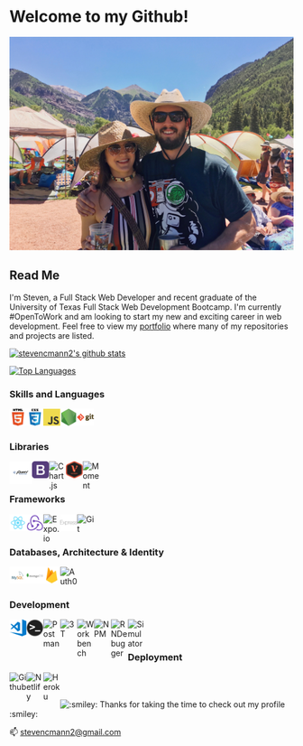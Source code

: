 
 # Welcome to my Github!

 ![Telluride Bluegrass Festival](https://github.com/stevencmann2/stevencmann2/blob/master/assets/telluride.jpeg)

## Read Me

I'm Steven, a Full Stack Web Developer and recent graduate of the University of Texas Full Stack Web Development Bootcamp. I'm currently #OpenToWork and am looking to start my new and exciting career in web development. Feel free to view my [portfolio](https://steven-mann-portfolio.netlify.app/) where many of my repositories and projects are listed. 



[![stevencmann2's github stats](https://github-readme-stats.vercel.app/api?username=stevencmann2&hide=issues,stars&show_icons=true&theme=algolia)](https://github.com/anuraghazra/github-readme-stats)

[![Top Languages](https://github-readme-stats.vercel.app/api/top-langs/?username=stevencmann2&layout=compact&theme=algolia)](https://github.com/anuraghazra/github-readme-stats)



### Skills and Languages
<img align="left" alt="HTML" width="30px" src="https://raw.githubusercontent.com/github/explore/361e2821e2dea67711cde99c9c40ed357061cf27/topics/html/html.png" />
<img align="left" alt="CSS" width="30px" src="https://raw.githubusercontent.com/github/explore/361e2821e2dea67711cde99c9c40ed357061cf27/topics/css/css.png" />
<img align="left" alt="JS" width="30px" src="https://raw.githubusercontent.com/github/explore/361e2821e2dea67711cde99c9c40ed357061cf27/topics/javascript/javascript.png" />
<img align="left" alt="NodeJS" width="30px" src="https://raw.githubusercontent.com/github/explore/361e2821e2dea67711cde99c9c40ed357061cf27/topics/nodejs/nodejs.png" />
<img align="left" alt="Git" width="30px" src="https://raw.githubusercontent.com/github/explore/80688e429a7d4ef2fca1e82350fe8e3517d3494d/topics/git/git.png" />

<br/> <br/>

### Libraries
<img align="left" alt="JQuery" width="40px" src="https://raw.githubusercontent.com/github/explore/361e2821e2dea67711cde99c9c40ed357061cf27/topics/jquery/jquery.png" />
<img align="left" alt="Bootstrap" width="30px" src="https://raw.githubusercontent.com/github/explore/361e2821e2dea67711cde99c9c40ed357061cf27/topics/bootstrap/bootstrap.png" />
<img align="left" alt="Chart.js" width="30px" src="https://camo.githubusercontent.com/ca884126d1d74829f36c8fa2e6947d8a411aed1f/68747470733a2f2f7777772e63686172746a732e6f72672f6d656469612f6c6f676f2d7469746c652e737667" />
<img align="left" alt="Victory" width="30px" src="https://raw.githubusercontent.com/FormidableLabs/formidable-oss-badges/master/src/assets/featuredLogos/victory.svg?sanitize=true" />
<img align="left" alt="Moment" width="30px" src="https://avatars0.githubusercontent.com/u/4129662?s=200&v=4" />

<br/> <br/>

### Frameworks
<img align="left" alt="React" width="30px" src="https://raw.githubusercontent.com/github/explore/361e2821e2dea67711cde99c9c40ed357061cf27/topics/react/react.png" />
<img align="left" alt="Redux" width="30px" src="https://raw.githubusercontent.com/github/explore/80688e429a7d4ef2fca1e82350fe8e3517d3494d/topics/redux/redux.png" />
<img align="left" alt="Expo.io" width="30px" src="https://cdn.jsdelivr.net/npm/simple-icons@v3/icons/expo.svg" />
<img align="left" alt="Express" width="30px" src="https://raw.githubusercontent.com/github/explore/80688e429a7d4ef2fca1e82350fe8e3517d3494d/topics/express/express.png" />
<img align="left" alt="Git" width="30px" src="https://handlebarsjs.com/images/handlebars_logo.png" />


<br/><br/>

### Databases, Architecture & Identity
<img align="left" alt="MySQL" width="30px" src="https://raw.githubusercontent.com/github/explore/80688e429a7d4ef2fca1e82350fe8e3517d3494d/topics/mysql/mysql.png"/>
<img align="left" alt="MongoDB" width="30px" src="https://raw.githubusercontent.com/github/explore/80688e429a7d4ef2fca1e82350fe8e3517d3494d/topics/mongodb/mongodb.png" />
<img align="left" alt="Firebase" width="30px" src="https://raw.githubusercontent.com/github/explore/80688e429a7d4ef2fca1e82350fe8e3517d3494d/topics/firebase/firebase.png" />
<img align="left" alt="Auth0" width="30px" src="https://avatars3.githubusercontent.com/u/2824157?s=200&v=4" />


<br/><br/>


### Development 

<img align="left" alt="Visual Studio Code" width="30px" src="https://raw.githubusercontent.com/github/explore/80688e429a7d4ef2fca1e82350fe8e3517d3494d/topics/visual-studio-code/visual-studio-code.png" />
<img align="left" alt="Terminal" width="30px" src="https://raw.githubusercontent.com/github/explore/80688e429a7d4ef2fca1e82350fe8e3517d3494d/topics/terminal/terminal.png" />
<img align="left" alt="Postman" width="30px" src="https://miro.medium.com/max/1024/1*fVBL9mtLJmHIH6YpU7WvHQ.png" />
<img align="left" alt="3T" width="30px" src="https://blog.robomongo.org/content/images/2016/01/enjoy.png" />
<img align="left" alt="Workbench" width="30px" src="https://miro.medium.com/proxy/0*Bf0lBPH7XGnfcDmD." />
<img align="left" alt="NPM" width="30px" src="https://cdn.freebiesupply.com/logos/thumbs/2x/npm-2-logo.png" />
<img align="left" alt="RNDebugger" width="30px" src="https://opencollective-production.s3-us-west-1.amazonaws.com/15fd6630-ff59-11e7-a77e-87408754420f.png" />
<img align="left" alt="Simulator" width="30px" src="https://miro.medium.com/max/500/1*QUmlH0_tRyjlbxVkSKtk3A.png" />

<br/><br/>

### Deployment

<img align="left" alt="Github" width="30px" src="https://github.githubassets.com/images/modules/logos_page/Octocat.png" />
<img align="left" alt="Netlify" width="30px" src="https://www.netlify.com/img/press/logos/logomark.png" />
<img align="left" alt="Heroku" width="30px" src="https://cdn.worldvectorlogo.com/logos/heroku.svg" />

<br/><br/>


<a href="https://github.com/stevencmann2/Responsive-Portfolio">
  <img align="left" src="https://github-readme-stats.vercel.app/api/pin/?username=stevencmann2&repo=Responsive-Portfolio&title_color=fff&icon_color=f9f9f9&text_color=9f9f9f&bg_color=151515" />
</a>
:smiley: Thanks for taking the time to check out my profile :smiley:


📫 stevencmann2@gmail.com


<!--
**stevencmann2/stevencmann2** is a ✨ _special_ ✨ repository because its `README.md` (this file) appears on your GitHub profile.

Here are some ideas to get you started:

- 🔭 I’m currently working on ...
- 👯 I’m looking to collaborate on ...
- 🤔 I’m looking for help with ...
- 💬 Ask me about ...
- 😄 Pronouns: ...
- ⚡ Fun fact: ...
-->
